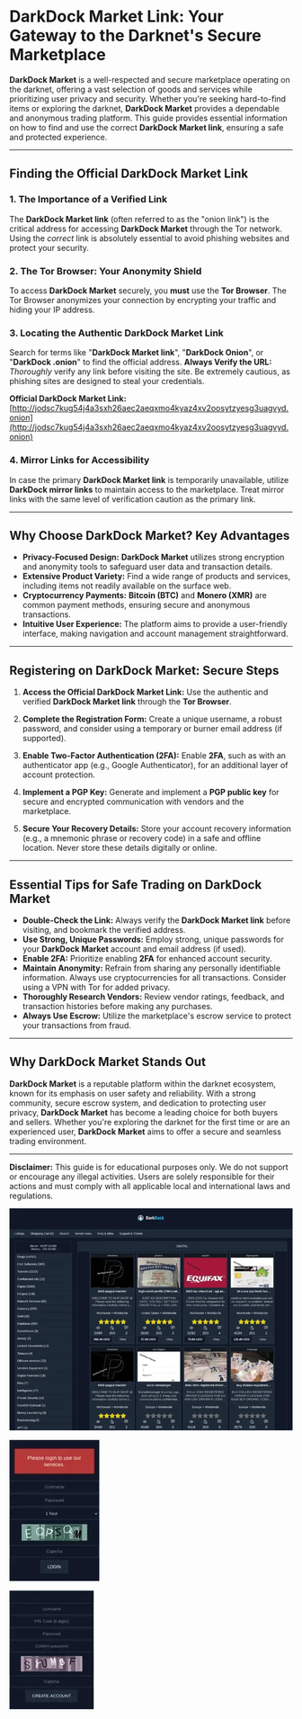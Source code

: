 # DarkDock Market Link: Your Gateway to the Darknet's Secure Marketplace

**DarkDock Market** is a well-respected and secure marketplace operating on the darknet, offering a vast selection of goods and services while prioritizing user privacy and security. Whether you're seeking hard-to-find items or exploring the darknet, **DarkDock Market** provides a dependable and anonymous trading platform. This guide provides essential information on how to find and use the correct **DarkDock Market link**, ensuring a safe and protected experience.

---

## Finding the Official DarkDock Market Link

### 1. **The Importance of a Verified Link**
The **DarkDock Market link** (often referred to as the "onion link") is the critical address for accessing **DarkDock Market** through the Tor network. Using the *correct* link is absolutely essential to avoid phishing websites and protect your security.

### 2. **The Tor Browser: Your Anonymity Shield**
To access **DarkDock Market** securely, you **must** use the **Tor Browser**. The Tor Browser anonymizes your connection by encrypting your traffic and hiding your IP address.

### 3. **Locating the Authentic DarkDock Market Link**
Search for terms like "**DarkDock Market link**", "**DarkDock Onion**", or "**DarkDock .onion**" to find the official address.
**Always Verify the URL:** *Thoroughly* verify any link before visiting the site. Be extremely cautious, as phishing sites are designed to steal your credentials.

**Official DarkDock Market Link:** [http://jodsc7kug54j4a3sxh26aec2aeqxmo4kyaz4xv2oosytzyesg3uagvyd.onion](http://jodsc7kug54j4a3sxh26aec2aeqxmo4kyaz4xv2oosytzyesg3uagvyd.onion) 

### 4. **Mirror Links for Accessibility**
In case the primary **DarkDock Market link** is temporarily unavailable, utilize **DarkDock mirror links** to maintain access to the marketplace. Treat mirror links with the same level of verification caution as the primary link.

---

## Why Choose DarkDock Market? Key Advantages

- **Privacy-Focused Design:** **DarkDock Market** utilizes strong encryption and anonymity tools to safeguard user data and transaction details.
- **Extensive Product Variety:** Find a wide range of products and services, including items not readily available on the surface web.
- **Cryptocurrency Payments:** **Bitcoin (BTC)** and **Monero (XMR)** are common payment methods, ensuring secure and anonymous transactions.
- **Intuitive User Experience:** The platform aims to provide a user-friendly interface, making navigation and account management straightforward.

---

## Registering on DarkDock Market: Secure Steps

1.  **Access the Official DarkDock Market Link:**
 Use the authentic and verified **DarkDock Market link** through the **Tor Browser**.

2.  **Complete the Registration Form:**
 Create a unique username, a robust password, and consider using a temporary or burner email address (if supported).

3.  **Enable Two-Factor Authentication (2FA):**
  Enable **2FA**, such as with an authenticator app (e.g., Google Authenticator), for an additional layer of account protection.

4.  **Implement a PGP Key:**
 Generate and implement a **PGP public key** for secure and encrypted communication with vendors and the marketplace.

5.  **Secure Your Recovery Details:**
 Store your account recovery information (e.g., a mnemonic phrase or recovery code) in a safe and offline location. Never store these details digitally or online.

---

## Essential Tips for Safe Trading on DarkDock Market

-   **Double-Check the Link:** Always verify the **DarkDock Market link** before visiting, and bookmark the verified address.
-   **Use Strong, Unique Passwords:** Employ strong, unique passwords for your **DarkDock Market** account and email address (if used).
-   **Enable 2FA:** Prioritize enabling **2FA** for enhanced account security.
-   **Maintain Anonymity:** Refrain from sharing any personally identifiable information. Always use cryptocurrencies for all transactions. Consider using a VPN with Tor for added privacy.
-   **Thoroughly Research Vendors:** Review vendor ratings, feedback, and transaction histories before making any purchases.
-   **Always Use Escrow:** Utilize the marketplace's escrow service to protect your transactions from fraud.

---

## Why DarkDock Market Stands Out

**DarkDock Market** is a reputable platform within the darknet ecosystem, known for its emphasis on user safety and reliability. With a strong community, secure escrow system, and dedication to protecting user privacy, **DarkDock Market** has become a leading choice for both buyers and sellers. Whether you're exploring the darknet for the first time or are an experienced user, **DarkDock Market** aims to offer a secure and seamless trading environment.

---

**Disclaimer:** This guide is for educational purposes only. We do not support or encourage any illegal activities. Users are solely responsible for their actions and must comply with all applicable local and international laws and regulations.

<a href="http://jodsc7kug54j4a3sxh26aec2aeqxmo4kyaz4xv2oosytzyesg3uagvyd.onion"><img src="/asset/runtime.webp" alt="DarkDock Market Preview" style="max-width: 100%;"></a>

<a href="http://jodsc7kug54j4a3sxh26aec2aeqxmo4kyaz4xv2oosytzyesg3uagvyd.onion"><img src="/asset/open.webp" alt="DarkDock Login" style="max-width: 100%;"></a>

<a href="http://jodsc7kug54j4a3sxh26aec2aeqxmo4kyaz4xv2oosytzyesg3uagvyd.onion"><img src="/asset/pause.webp" alt="DarkDock Register" style="max-width: 100%;"></a>